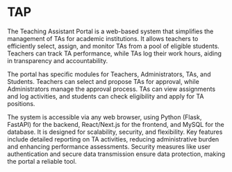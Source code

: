 # TAP

The Teaching Assistant Portal is a web-based system that simplifies the management of TAs for academic institutions. It allows teachers to efficiently select, assign, and monitor TAs from a pool of eligible students. Teachers can track TA performance, while TAs log their work hours, aiding in transparency and accountability.

The portal has specific modules for Teachers, Administrators, TAs, and Students. Teachers can select and propose TAs for approval, while Administrators manage the approval process. TAs can view assignments and log activities, and students can check eligibility and apply for TA positions.

The system is accessible via any web browser, using Python (Flask, FastAPI) for the backend, React/Next.js for the frontend, and MySQL for the database. It is designed for scalability, security, and flexibility. Key features include detailed reporting on TA activities, reducing administrative burden and enhancing performance assessments. Security measures like user authentication and secure data transmission ensure data protection, making the portal a reliable tool.
